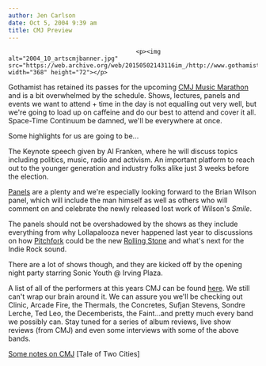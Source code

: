 ```yaml
---
author: Jen Carlson
date: Oct 5, 2004 9:39 am
title: CMJ Preview
---
```


	
										<p><img alt="2004_10_artscmjbanner.jpg" src="https://web.archive.org/web/20150502143116im_/http://www.gothamist.com/images/2004_10_artscmjbanner.jpg" width="368" height="72"></p>

<p>Gothamist has retained its passes for the upcoming <a href="https://web.archive.org/web/20150502143116/http://www.cmj.com/marathon">CMJ Music Marathon</a> and is a bit overwhelmed by the schedule. Shows, lectures, panels and events we want to attend + time in the day is not equalling out very well, but we&apos;re going to load up on caffeine and do our best to attend and cover it all. Space-Time Continuum be damned, we&apos;ll be everywhere at once.</p>

<p>Some highlights for us are going to be...</p>

<p>The Keynote speech given by Al Franken, where he will discuss topics including politics, music, radio and activism. An important platform to reach out to the younger generation and industry folks alike just 3 weeks before the election. </p>

<p><a href="https://web.archive.org/web/20150502143116/http://www.cmj.com/marathon/schedule.php?view=panels">Panels</a> are a plenty and we&apos;re especially looking forward to the Brian Wilson panel, which will include the man himself as well as others who will comment on and celebrate the newly released lost work of Wilson&apos;s <i>Smile</i>. </p>

<p>The panels should not be overshadowed by the shows as they include everything from why Lollapalooza never happened last year to discussions on how <a href="https://web.archive.org/web/20150502143116/http://www.pitchforkmedia.com/">Pitchfork</a> could be the new <a href="https://web.archive.org/web/20150502143116/http://www.rollingstone.com/">Rolling Stone</a> and what&apos;s next for the Indie Rock sound. </p>

<p>There are a lot of shows though, and they are kicked off by the opening night party starring Sonic Youth @ Irving Plaza. </p>

<p>A list of all of the performers at this years CMJ can be found <a href="https://web.archive.org/web/20150502143116/http://www.cmj.com/marathon/showcase.php">here</a>. We still can&apos;t wrap our brain around it. We can assure you we&apos;ll be checking out Clinic, Arcade Fire, the Thermals, the Concretes, Sufjan Stevens, Sondre Lerche, Ted Leo, the Decemberists, the Faint...and pretty much every band we possibly can. Stay tuned for a series of album reviews, live show reviews (from CMJ) and even some interviews with some of the above bands. </p>

<p><a href="https://web.archive.org/web/20150502143116/http://www.taleoftwocities.org/2004/09/some-notes-on-cmj.php">Some notes on CMJ</a> [Tale of Two Cities]</p>					
										
									
				